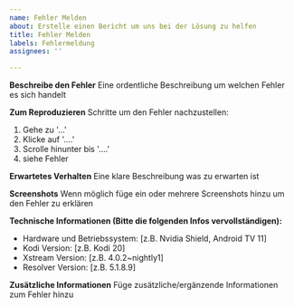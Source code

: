 ```yaml
---
name: Fehler Melden
about: Erstelle einen Bericht um uns bei der Lösung zu helfen
title: Fehler Melden
labels: Fehlermeldung
assignees: ''

---
```


**Beschreibe den Fehler**
Eine ordentliche Beschreibung um welchen Fehler es sich handelt

**Zum Reproduzieren**
Schritte um den Fehler nachzustellen:
1. Gehe zu '...'
2. Klicke auf '....'
3. Scrolle hinunter bis '....'
4. siehe Fehler

**Erwartetes Verhalten**
Eine klare Beschreibung was zu erwarten ist

**Screenshots**
Wenn möglich füge ein oder mehrere Screenshots hinzu um den Fehler zu erklären

**Technische Informationen (Bitte die folgenden Infos vervollständigen):**
 - Hardware und Betriebssystem: [z.B. Nvidia Shield, Android TV 11]
 - Kodi Version: [z.B. Kodi 20]
 - Xstream Version: [z.B. 4.0.2~nightly1]
 - Resolver Version: [z.B. 5.1.8.9]

**Zusätzliche Informationen**
Füge zusätzliche/ergänzende Informationen zum Fehler hinzu
